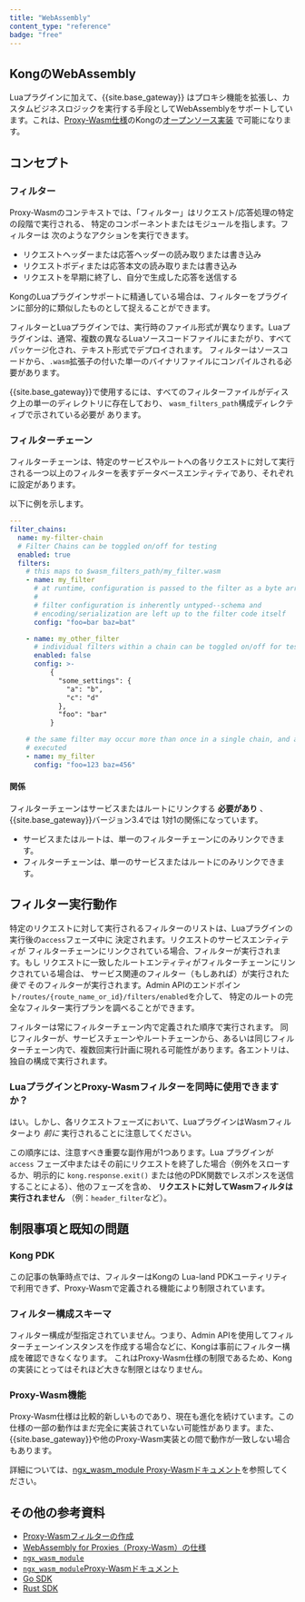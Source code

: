 ```yaml
---
title: "WebAssembly"
content_type: "reference"
badge: "free"
---
```

KongのWebAssembly
----------------

Luaプラグインに加えて、{{site.base_gateway}} はプロキシ機能を拡張し、カスタムビジネスロジックを実行する手段としてWebAssemblyをサポートしています。これは、[Proxy\-Wasm仕様](https://github.com/proxy-wasm/spec)のKongの[オープンソース実装](https://github.com/Kong/ngx_wasm_module) で可能になります。

コンセプト
-----

### フィルター

Proxy\-Wasmのコンテキストでは、「フィルター」はリクエスト/応答処理の特定の段階で実行される、
特定のコンポーネントまたはモジュールを指します。フィルターは
次のようなアクションを実行できます。

* リクエストヘッダーまたは応答ヘッダーの読み取りまたは書き込み
* リクエストボディまたは応答本文の読み取りまたは書き込み
* リクエストを早期に終了し、自分で生成した応答を送信する

KongのLuaプラグインサポートに精通している場合は、フィルターをプラグインに部分的に類似したものとして捉えることができます。

フィルターとLuaプラグインでは、実行時のファイル形式が異なります。Luaプラグインは、通常、複数の異なるLuaソースコードファイルにまたがり、すべてパッケージ化され、テキスト形式でデプロイされます。
フィルターはソースコードから、`.wasm`拡張子の付いた単一のバイナリファイルにコンパイルされる必要があります。

{{site.base_gateway}}で使用するには、すべてのフィルターファイルがディスク上の単一のディレクトリに存在しており、
`wasm_filters_path`構成ディレクティブで示されている必要が
あります。

### フィルターチェーン

フィルターチェーンは、特定のサービスやルートへの各リクエストに対して実行される一つ以上のフィルターを表すデータベースエンティティであり、それぞれに設定があります。

以下に例を示します。

```yaml
---
filter_chains:
  name: my-filter-chain
  # Filter Chains can be toggled on/off for testing
  enabled: true
  filters:
    # this maps to $wasm_filters_path/my_filter.wasm
    - name: my_filter
      # at runtime, configuration is passed to the filter as a byte array
      #
      # filter configuration is inherently untyped--schema and
      # encoding/serialization are left up to the filter code itself
      config: "foo=bar baz=bat"

    - name: my_other_filter
      # individual filters within a chain can be toggled on/off for testing
      enabled: false
      config: >-
          {
            "some_settings": {
              "a": "b",
              "c": "d"
            },
            "foo": "bar"
          }

    # the same filter may occur more than once in a single chain, and all   entries will be
    # executed
    - name: my_filter
      config: "foo=123 baz=456"
```

#### 関係

フィルターチェーンはサービスまたはルートにリンクする **必要があり** 、{{site.base_gateway}}バージョン3\.4では
1対1の関係になっています。

* サービスまたはルートは、単一のフィルターチェーンにのみリンクできます。
* フィルターチェーンは、単一のサービスまたはルートにのみリンクできます。

フィルター実行動作
---------

特定のリクエストに対して実行されるフィルターのリストは、Luaプラグインの実行後の`access`フェーズ中に
決定されます。リクエストのサービスエンティティが
フィルターチェーンにリンクされている場合、フィルターが実行されます。もし
リクエストに一致したルートエンティティがフィルターチェーンにリンクされている場合は、
サービス関連のフィルター（もしあれば）が実行された *後で*
そのフィルターが実行されます。Admin APIのエンドポイント`/routes/{route_name_or_id}/filters/enabled`を介して、
特定のルートの完全なフィルター実行プランを調べることができます。

フィルターは常にフィルターチェーン内で定義された順序で実行されます。
同じフィルターが、サービスチェーンやルートチェーンから、あるいは同じフィルターチェーン内で、複数回実行計画に現れる可能性があります。各エントリは、独自の構成で実行されます。

### LuaプラグインとProxy\-Wasmフィルターを同時に使用できますか？

はい。しかし、各リクエストフェーズにおいて、LuaプラグインはWasmフィルターより *前に* 実行されることに注意してください。

この順序には、注意すべき重要な副作用が1つあります。Lua プラグインが `access` フェーズ中またはその前にリクエストを終了した場合（例外をスローするか、明示的に `kong.response.exit()` または他のPDK関数でレスポンスを送信することによる）、他のフェーズを含め、 **リクエストに対してWasmフィルタは実行されません** （例：`header_filter`など）。

制限事項と既知の問題
----------

### Kong PDK

この記事の執筆時点では、フィルターはKongの
Lua\-land PDKユーティリティで利用できず、Proxy\-Wasmで定義される機能により制限されています。

### フィルター構成スキーマ

フィルター構成が型指定されていません。つまり、Admin APIを使用してフィルターチェーンインスタンスを作成する場合などに、Kongは事前にフィルター構成を確認できなくなります。
これはProxy\-Wasm仕様の制限であるため、Kongの実装にとってはそれほど大きな制限とはなりません。

### Proxy\-Wasm機能

Proxy\-Wasm仕様は比較的新しいものであり、現在も進化を続けています。この仕様の一部の動作はまだ完全に実装されていない可能性があります。また、{{site.base_gateway}}や他のProxy\-Wasm実装との間で動作が一致しない場合もあります。

詳細については、[ngx\_wasm\_module Proxy\-Wasmドキュメント](https://github.com/Kong/ngx_wasm_module/blob/main/docs/PROXY_WASM.md#current-limitations)を参照してください。

その他の参考資料
--------

* [Proxy\-Wasmフィルターの作成](/gateway/latest/plugin-development/wasm/filter-development-guide)
* [WebAssembly for Proxies（Proxy\-Wasm）の仕様](https://github.com/proxy-wasm/spec)
* [`ngx_wasm_module`](https://github.com/Kong/ngx_wasm_module)
* [`ngx_wasm_module`Proxy\-Wasmドキュメント](https://github.com/Kong/ngx_wasm_module/blob/main/docs/PROXY_WASM.md)
* [Go SDK](https://github.com/tetratelabs/proxy-wasm-go-sdk/)
* [Rust SDK](https://github.com/proxy-wasm/proxy-wasm-rust-sdk/)

